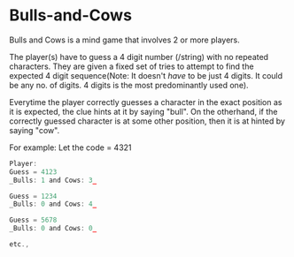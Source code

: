 # Bulls-and-Cows

Bulls and Cows is a mind game that involves 2 or more players.

The player(s) have to guess a 4 digit number (/string) with no repeated characters. They are given a fixed set of tries to attempt to find the expected 4 digit sequence(Note: It doesn't _have_ to be just 4 digits. It could be any no. of digits. 4 digits is the most predominantly used one).

Everytime the player correctly guesses a character in the exact position as it is expected, the clue hints at it by saying "bull". On the otherhand, if the correctly guessed character is at some other position, then it is at hinted by saying "cow".

For example:
Let the code = 4321

```javascript
Player:
Guess = 4123
_Bulls: 1 and Cows: 3_

Guess = 1234
_Bulls: 0 and Cows: 4_

Guess = 5678
_Bulls: 0 and Cows: 0_

etc.,
```
